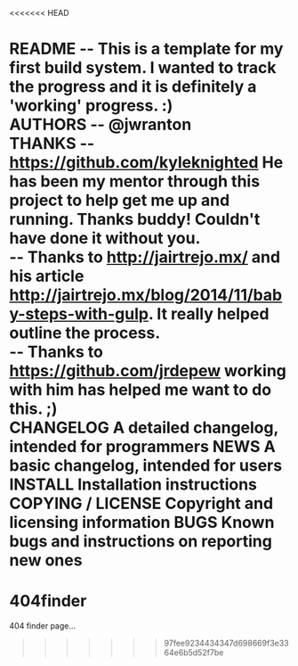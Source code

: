 <<<<<<< HEAD



README	-- This is a template for my first build system.  I wanted to track the progress and it is definitely a 'working' progress. :)
<br/>
AUTHORS	-- @jwranton
<br/>
THANKS -- https://github.com/kyleknighted He has been my mentor through this project to help get me up and running.  Thanks buddy! Couldn't have done it without you. <br/>
       -- Thanks to http://jairtrejo.mx/ and his article http://jairtrejo.mx/blog/2014/11/baby-steps-with-gulp.  It really helped outline the process.<br/>
       -- Thanks to https://github.com/jrdepew working with him has helped me want to do this. ;)
<br/>
CHANGELOG	A detailed changelog, intended for programmers
NEWS	A basic changelog, intended for users
INSTALL	Installation instructions
COPYING / LICENSE	Copyright and licensing information
BUGS	Known bugs and instructions on reporting new ones
=======
# 404finder
404 finder page...
>>>>>>> 97fee9234434347d698669f3e3364e6b5d52f7be
